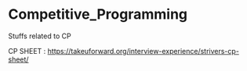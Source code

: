 # Competitive_Programming

Stuffs related to CP

CP SHEET : https://takeuforward.org/interview-experience/strivers-cp-sheet/
